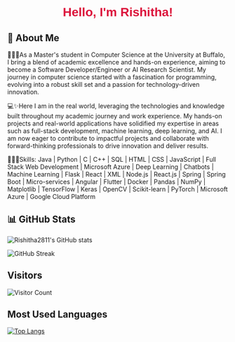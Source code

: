 <div align="center">
  <h1 style="font-family: cursive, sans-serif; color: #dc143c;">
    Hello, I'm Rishitha!
  </h1>
</div>


## 🚀 About Me
👩🏻‍🎓As a Master's student in Computer Science at the University at Buffalo, I bring a blend of academic excellence and hands-on experience, aiming to become a Software Developer/Engineer or AI Research Scientist. My journey in computer science started with a fascination for programming, evolving into a robust skill set and a passion for technology-driven innovation. 

💻✨Here I am in the real world, leveraging the technologies and knowledge built throughout my academic journey and work experience. My hands-on projects and real-world applications have solidified my expertise in areas such as full-stack development, machine learning, deep learning, and AI. I am now eager to contribute to impactful projects and collaborate with forward-thinking professionals to drive innovation and deliver results.

👩🏻‍💻Skills: 
Java | Python | C | C++ | SQL | HTML | CSS | JavaScript | Full Stack Web Development | Microsoft Azure | Deep Learning | Chatbots | Machine Learning | Flask | React | XML | Node.js | React.js | Spring | Spring Boot | Micro-services | Angular | Flutter | Docker | Pandas | NumPy | Matplotlib | TensorFlow | Keras | OpenCV | Scikit-learn | PyTorch | Microsoft Azure | Google Cloud Platform

## 📊 GitHub Stats

![Rishitha2811's GitHub stats](https://github-readme-stats.vercel.app/api?username=Rishitha2811&show_icons=true&theme=ambient_gradient)

![GitHub Streak](https://github-readme-streak-stats.herokuapp.com?user=Rishitha2811&theme=radical&date_format=M%20j%5B%2C%20Y%5D)

## Visitors
![Visitor Count](https://komarev.com/ghpvc/?username=rishitha2811)

## Most Used Languages
[![Top Langs](https://github-readme-stats.vercel.app/api/top-langs/?username=rishitha2811&layout=compact)](https://github.com/anuraghazra/github-readme-stats)

